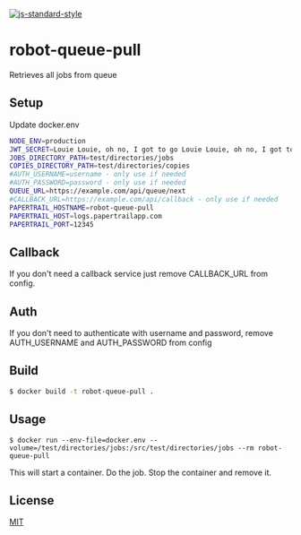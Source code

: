 [![js-standard-style](https://img.shields.io/badge/code%20style-standard-brightgreen.svg?style=flat)](https://github.com/feross/standard)

# robot-queue-pull

Retrieves all jobs from queue

## Setup

Update docker.env

```bash
NODE_ENV=production
JWT_SECRET=Louie Louie, oh no, I got to go Louie Louie, oh no, I got to go
JOBS_DIRECTORY_PATH=test/directories/jobs
COPIES_DIRECTORY_PATH=test/directories/copies
#AUTH_USERNAME=username - only use if needed
#AUTH_PASSWORD=password - only use if needed
QUEUE_URL=https://example.com/api/queue/next
#CALLBACK_URL=https://example.com/api/callback - only use if needed
PAPERTRAIL_HOSTNAME=robot-queue-pull
PAPERTRAIL_HOST=logs.papertrailapp.com
PAPERTRAIL_PORT=12345
```

## Callback

If you don't need a callback service just remove CALLBACK_URL from config.

## Auth

If you don't need to authenticate with username and password, remove AUTH_USERNAME and AUTH_PASSWORD from config

## Build

```bash
$ docker build -t robot-queue-pull .
```

## Usage

```
$ docker run --env-file=docker.env --volume=/test/directories/jobs:/src/test/directories/jobs --rm robot-queue-pull
```

This will start a container. Do the job. Stop the container and remove it.

## License

[MIT](LICENSE)
